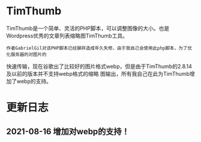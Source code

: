 # TimThumb

TimThumb是一个简单、灵活的PHP脚本，可以调整图像的大小。也是Wordpress优秀的文章列表缩略图TimThumb工具。

    作者GabrielGil对该PHP脚本已经摒弃造成年久失修，由于我自己会使用此php脚本，为了优化服务器的对图片的
快速传输，现在谷歌出了比较好的图片格式webp，但是由于TimThumb的2.8.14及以前的版本并不支持webp格式的缩略
图输出，所有我自己在此为TimThumb增加了webp的支持。

# 更新日志
## 2021-08-16 增加对webp的支持！

